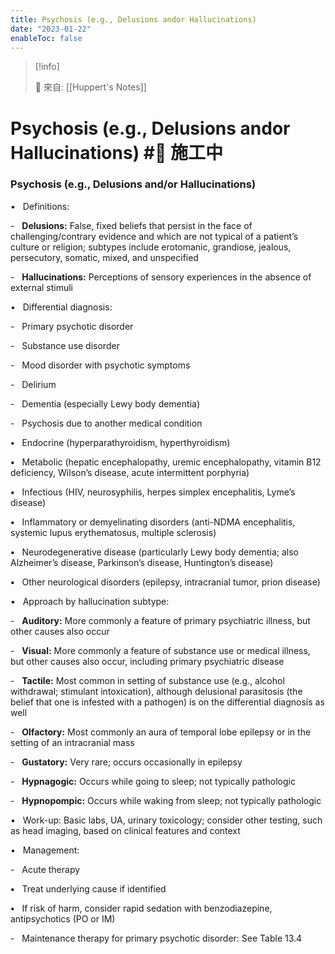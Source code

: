 ```yaml
---
title: Psychosis (e.g., Delusions andor Hallucinations)
date: "2023-01-22"
enableToc: false
---
```


> [!info]
>
> 🌱 來自: [[Huppert's Notes]]

# Psychosis (e.g., Delusions andor Hallucinations) #🚧 施工中

### Psychosis (e.g., Delusions and/or Hallucinations)

•   Definitions:

-   **Delusions:** False, fixed beliefs that persist in the face of challenging/contrary evidence and which are not typical of a patient’s culture or religion; subtypes include erotomanic, grandiose, jealous, persecutory, somatic, mixed, and unspecified

-   **Hallucinations:** Perceptions of sensory experiences in the absence of external stimuli

•   Differential diagnosis:

-   Primary psychotic disorder

-   Substance use disorder

-   Mood disorder with psychotic symptoms

-   Delirium

-   Dementia (especially Lewy body dementia)

-   Psychosis due to another medical condition

**•**   Endocrine (hyperparathyroidism, hyperthyroidism)

**•**   Metabolic (hepatic encephalopathy, uremic encephalopathy, vitamin B12 deficiency, Wilson’s disease, acute intermittent porphyria)

**•**   Infectious (HIV, neurosyphilis, herpes simplex encephalitis, Lyme’s disease)

**•**   Inflammatory or demyelinating disorders (anti-NDMA encephalitis, systemic lupus erythematosus, multiple sclerosis)

**•**   Neurodegenerative disease (particularly Lewy body dementia; also Alzheimer’s disease, Parkinson’s disease, Huntington’s disease)

**•**   Other neurological disorders (epilepsy, intracranial tumor, prion disease)

•   Approach by hallucination subtype:

-   **Auditory:** More commonly a feature of primary psychiatric illness, but other causes also occur

-   **Visual:** More commonly a feature of substance use or medical illness, but other causes also occur, including primary psychiatric disease

-   **Tactile:** Most common in setting of substance use (e.g., alcohol withdrawal; stimulant intoxication), although delusional parasitosis (the belief that one is infested with a pathogen) is on the differential diagnosis as well

-   **Olfactory:** Most commonly an aura of temporal lobe epilepsy or in the setting of an intracranial mass

-   **Gustatory:** Very rare; occurs occasionally in epilepsy

-   **Hypnagogic:** Occurs while going to sleep; not typically pathologic

-   **Hypnopompic:** Occurs while waking from sleep; not typically pathologic

•   Work-up: Basic labs, UA, urinary toxicology; consider other testing, such as head imaging, based on clinical features and context

•   Management:

-   Acute therapy

**•**   Treat underlying cause if identified

**•**   If risk of harm, consider rapid sedation with benzodiazepine, antipsychotics (PO or IM)

-   Maintenance therapy for primary psychotic disorder: See Table 13.4

